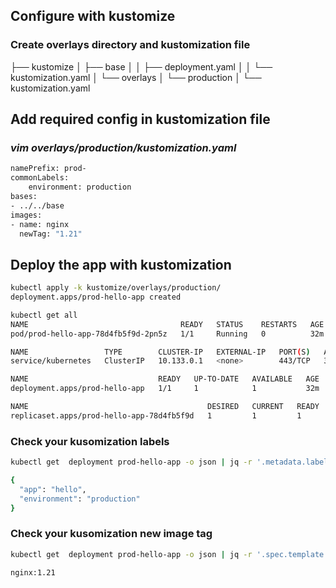 ## Configure with kustomize 

### Create overlays directory and kustomization file 

├── kustomize
│   ├── base
│   │   ├── deployment.yaml
│   │   └── kustomization.yaml
│   └── overlays
│       └── production
│           └── kustomization.yaml

## Add required config in kustomization file


### ***vim overlays/production/kustomization.yaml***
```bash
namePrefix: prod- 
commonLabels:
    environment: production
bases:
- ../../base
images:
- name: nginx
  newTag: "1.21"
```
## Deploy the app with kustomization 

```bash
kubectl apply -k kustomize/overlays/production/
deployment.apps/prod-hello-app created
```

```bash
kubectl get all
NAME                                  READY   STATUS    RESTARTS   AGE
pod/prod-hello-app-78d4fb5f9d-2pn5z   1/1     Running   0          32m

NAME                 TYPE        CLUSTER-IP   EXTERNAL-IP   PORT(S)   AGE
service/kubernetes   ClusterIP   10.133.0.1   <none>        443/TCP   30h

NAME                             READY   UP-TO-DATE   AVAILABLE   AGE
deployment.apps/prod-hello-app   1/1     1            1           32m

NAME                                        DESIRED   CURRENT   READY   AGE
replicaset.apps/prod-hello-app-78d4fb5f9d   1         1         1       32m
```

### Check your kusomization labels 
```bash
kubectl get  deployment prod-hello-app -o json | jq -r '.metadata.labels'

{
  "app": "hello",
  "environment": "production"
}
```

### Check your kusomization new image tag
```bash
kubectl get  deployment prod-hello-app -o json | jq -r '.spec.template.spec.containers[0].image'

nginx:1.21
```
